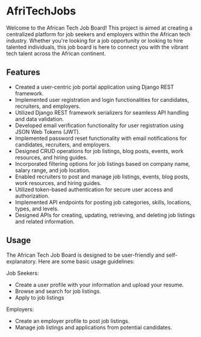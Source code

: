 
# AfriTechJobs

Welcome to the African Tech Job Board! This project is aimed at creating a centralized platform for job seekers and employers within the African tech industry. Whether you're looking for a job opportunity or looking to hire talented individuals, this job board is here to connect you with the vibrant tech talent across the African continent.




## Features

- Created a user-centric job portal application using Django REST framework.
- Implemented user registration and login functionalities for candidates, recruiters, and employers.
- Utilized Django REST framework serializers for seamless API handling and data validation.
- Developed email verification functionality for user registration using JSON Web Tokens (JWT).
- Implemented password reset functionality with email notifications for candidates, recruiters, and employers.
- Designed CRUD operations for job listings, blog posts, events, work resources, and hiring guides.
- Incorporated filtering options for job listings based on company name, salary range, and job location.
- Enabled recruiters to post and manage job listings, events, blog posts, work resources, and hiring guides.
- Utilized token-based authentication for secure user access and authorization.
- Implemented API endpoints for posting job categories, skills, locations, types, and levels.
- Designed APIs for creating, updating, retrieving, and deleting job listings and related information.

## Usage
The African Tech Job Board is designed to be user-friendly and self-explanatory. Here are some basic usage guidelines:

Job Seekers:

- Create a user profile with your information and upload your resume.
- Browse and search for job listings.
- Apply to job listings
  
Employers:

- Create an employer profile to post job listings.
- Manage job listings and applications from potential candidates.



